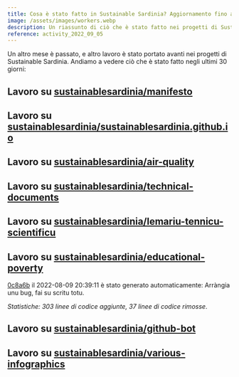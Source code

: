 ```yaml
---
title: Cosa è stato fatto in Sustainable Sardinia? Aggiornamento fino all 5 Settembre 2022
image: /assets/images/workers.webp
description: Un riassunto di ciò che è stato fatto nei progetti di Sustainable Sardinia nello scorso mese.
reference: activity_2022_09_05
---
```


Un altro mese è passato, e altro lavoro è stato portato avanti nei progetti di Sustainable Sardinia. Andiamo a vedere ciò che è stato fatto negli ultimi 30 giorni:

## Lavoro su [sustainablesardinia/manifesto](https://github.com/sustainablesardinia/manifesto)

## Lavoro su [sustainablesardinia/sustainablesardinia.github.io](https://github.com/sustainablesardinia/sustainablesardinia.github.io)

## Lavoro su [sustainablesardinia/air-quality](https://github.com/sustainablesardinia/air-quality)

## Lavoro su [sustainablesardinia/technical-documents](https://github.com/sustainablesardinia/technical-documents)

## Lavoro su [sustainablesardinia/lemariu-tennicu-scientificu](https://github.com/sustainablesardinia/lemariu-tennicu-scientificu)

## Lavoro su [sustainablesardinia/educational-poverty](https://github.com/sustainablesardinia/educational-poverty)

[0c8a6b](https://github.com/sustainablesardinia/educational-poverty/commit/0c8a6b44b9ae2937e9492e9b7a3037fdefd5a06a) il 2022-08-09 20:39:11 è stato generato automaticamente: Arràngia unu bug, fai su scritu totu.

_Statistiche: 303 linee di codice aggiunte, 37 linee di codice rimosse_.

## Lavoro su [sustainablesardinia/github-bot](https://github.com/sustainablesardinia/github-bot)

## Lavoro su [sustainablesardinia/various-infographics](https://github.com/sustainablesardinia/various-infographics)

